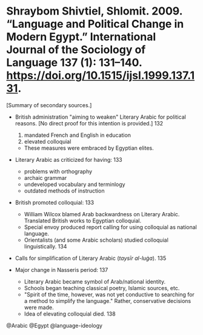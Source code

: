 # Shraybom Shivtiel, Shlomit. 2009. “Language and Political Change in Modern Egypt.” International Journal of the Sociology of Language 137 (1): 131–140. https://doi.org/10.1515/ijsl.1999.137.131.

[Summary of secondary sources.]

- British administration "aiming to weaken" Literary Arabic for political reasons. [No direct proof for this intention is provided.] 132
  1. mandated French and English in education
  2. elevated colloquial
 
  - These measures were embraced by Egyptian elites.

- Literary Arabic as criticized for having: 133
  - problems with orthography
  - archaic grammar
  - undeveloped vocabulary and terminlogy
  - outdated methods of instruction

- British promoted colloquial: 133
  - William Wilcox blamed Arab backwardness on Literary Arabic. Translated British works to Egyptian colloquial.
  - Special envoy produced report calling for using colloquial as national language.
  - Orientalists (and some Arabic scholars) studied colloquial linguistically. 134

- Calls for simplification of Literary Arabic (*taysīr al-luġa*). 135

- Major change in Nasseris period: 137
  - Literary Arabic became symbol of Arab/national identity.
  - Schools began teaching classical poetry, Islamic sources, etc.
  - "Spirit of the time, however, was not yet conductive to searching for a method to simplify the language." Rather, conservative decisions were made.
  - Idea of elevating colloquial died. 138

@Arabic
@Egypt
@language-ideology

